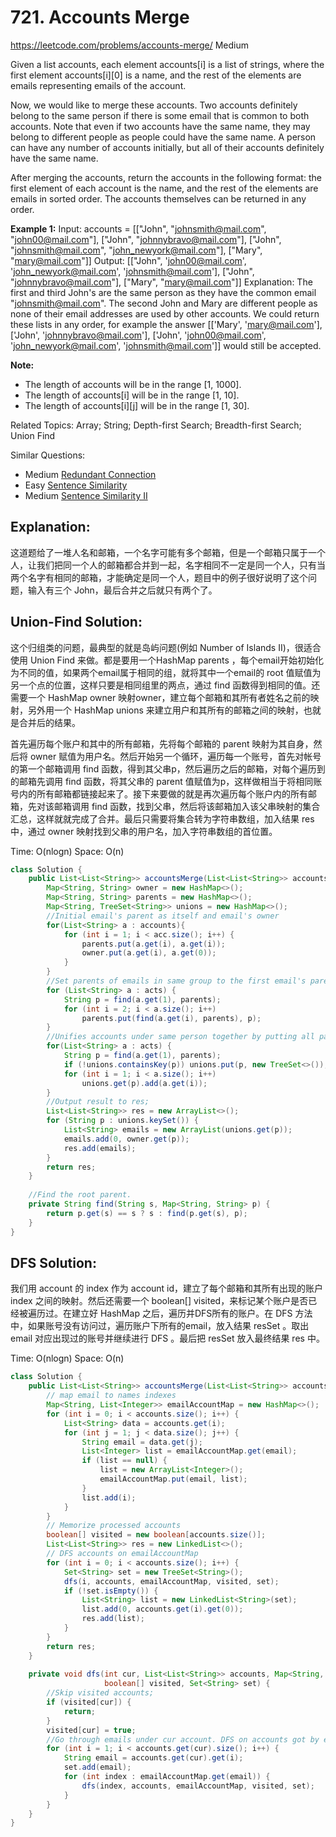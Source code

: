 # 721. Accounts Merge
<https://leetcode.com/problems/accounts-merge/>
Medium

Given a list accounts, each element accounts[i] is a list of strings, where the first element accounts[i][0] is a name, and the rest of the elements are emails representing emails of the account.

Now, we would like to merge these accounts. Two accounts definitely belong to the same person if there is some email that is common to both accounts. Note that even if two accounts have the same name, they may belong to different people as people could have the same name. A person can have any number of accounts initially, but all of their accounts definitely have the same name.

After merging the accounts, return the accounts in the following format: the first element of each account is the name, and the rest of the elements are emails in sorted order. The accounts themselves can be returned in any order.

**Example 1:**
Input: 
accounts = [["John", "johnsmith@mail.com", "john00@mail.com"], ["John", "johnnybravo@mail.com"], ["John", "johnsmith@mail.com", "john_newyork@mail.com"], ["Mary", "mary@mail.com"]]
Output: [["John", 'john00@mail.com', 'john_newyork@mail.com', 'johnsmith@mail.com'],  ["John", "johnnybravo@mail.com"], ["Mary", "mary@mail.com"]]
Explanation: 
The first and third John's are the same person as they have the common email "johnsmith@mail.com".
The second John and Mary are different people as none of their email addresses are used by other accounts.
We could return these lists in any order, for example the answer [['Mary', 'mary@mail.com'], ['John', 'johnnybravo@mail.com'], 
['John', 'john00@mail.com', 'john_newyork@mail.com', 'johnsmith@mail.com']] would still be accepted.

**Note:**

* The length of accounts will be in the range [1, 1000].
* The length of accounts[i] will be in the range [1, 10].
* The length of accounts[i][j] will be in the range [1, 30].

Related Topics: Array; String; Depth-first Search; Breadth-first Search; Union Find

Similar Questions:
* Medium [Redundant Connection](https://leetcode.com/problems/redundant-connection/)
* Easy [Sentence Similarity](https://leetcode.com/problems/sentence-similarity/)
* Medium [Sentence Similarity II](https://leetcode.com/problems/sentence-similarity-ii/)

## Explanation: 
这道题给了一堆人名和邮箱，一个名字可能有多个邮箱，但是一个邮箱只属于一个人，让我们把同一个人的邮箱都合并到一起，名字相同不一定是同一个人，只有当两个名字有相同的邮箱，才能确定是同一个人，题目中的例子很好说明了这个问题，输入有三个 John，最后合并之后就只有两个了。

## Union-Find Solution:
这个归组类的问题，最典型的就是岛屿问题(例如 Number of Islands II)，很适合使用 Union Find 来做。都是要用一个HashMap parents ，每个email开始初始化为不同的值，如果两个email属于相同的组，就将其中一个email的 root 值赋值为另一个点的位置，这样只要是相同组里的两点，通过 find 函数得到相同的值。还需要一个 HashMap owner 映射owner，建立每个邮箱和其所有者姓名之前的映射，另外用一个 HashMap unions 来建立用户和其所有的邮箱之间的映射，也就是合并后的结果。

首先遍历每个账户和其中的所有邮箱，先将每个邮箱的 parent 映射为其自身，然后将 owner 赋值为用户名。然后开始另一个循环，遍历每一个账号，首先对帐号的第一个邮箱调用 find 函数，得到其父串p，然后遍历之后的邮箱，对每个遍历到的邮箱先调用 find 函数，将其父串的 parent 值赋值为p，这样做相当于将相同账号内的所有邮箱都链接起来了。接下来要做的就是再次遍历每个账户内的所有邮箱，先对该邮箱调用 find 函数，找到父串，然后将该邮箱加入该父串映射的集合汇总，这样就就完成了合并。最后只需要将集合转为字符串数组，加入结果 res 中，通过 owner 映射找到父串的用户名，加入字符串数组的首位置。

Time: O(nlogn)
Space: O(n)

```java
class Solution {
    public List<List<String>> accountsMerge(List<List<String>> accounts) {
        Map<String, String> owner = new HashMap<>();
        Map<String, String> parents = new HashMap<>();
        Map<String, TreeSet<String>> unions = new HashMap<>();
        //Initial email's parent as itself and email's owner
        for(List<String> a : accounts){
            for (int i = 1; i < acc.size(); i++) {
                parents.put(a.get(i), a.get(i));
                owner.put(a.get(i), a.get(0));
            }
        }
        //Set parents of emails in same group to the first email's parent. Link all emails in same list
        for (List<String> a : acts) {
            String p = find(a.get(1), parents);
            for (int i = 2; i < a.size(); i++)
                parents.put(find(a.get(i), parents), p);
        }
        //Unifies accounts under same person together by putting all parents and related emails to unions. This 
        for(List<String> a : acts) {
            String p = find(a.get(1), parents);
            if (!unions.containsKey(p)) unions.put(p, new TreeSet<>());
            for (int i = 1; i < a.size(); i++)
                unions.get(p).add(a.get(i));
        }
        //Output result to res;
        List<List<String>> res = new ArrayList<>();
        for (String p : unions.keySet()) {
            List<String> emails = new ArrayList(unions.get(p));
            emails.add(0, owner.get(p));
            res.add(emails);
        }
        return res;
    }
    
    //Find the root parent.
    private String find(String s, Map<String, String> p) {
        return p.get(s) == s ? s : find(p.get(s), p);
    }
}
```

## DFS Solution: 
我们用 account 的 index 作为 account id，建立了每个邮箱和其所有出现的账户 index 之间的映射。然后还需要一个 boolean[] visited，来标记某个账户是否已经被遍历过。在建立好 HashMap 之后，遍历并DFS所有的账户。在 DFS 方法中，如果账号没有访问过，遍历账户下所有的email，放入结果 resSet 。取出 email 对应出现过的账号并继续进行 DFS 。最后把 resSet 放入最终结果 res 中。

Time: O(nlogn)
Space: O(n)

```java
class Solution {
    public List<List<String>> accountsMerge(List<List<String>> accounts) {
        // map email to names indexes
        Map<String, List<Integer>> emailAccountMap = new HashMap<>(); 
        for (int i = 0; i < accounts.size(); i++) {
            List<String> data = accounts.get(i);
            for (int j = 1; j < data.size(); j++) {
                String email = data.get(j);
                List<Integer> list = emailAccountMap.get(email);
                if (list == null) {
                    list = new ArrayList<Integer>();
                    emailAccountMap.put(email, list);
                }
                list.add(i);
            }
        }
        // Memorize processed accounts
        boolean[] visited = new boolean[accounts.size()];
        List<List<String>> res = new LinkedList<>();
        // DFS accounts on emailAccountMap
        for (int i = 0; i < accounts.size(); i++) {
            Set<String> set = new TreeSet<String>();
            dfs(i, accounts, emailAccountMap, visited, set);
            if (!set.isEmpty()) {
                List<String> list = new LinkedList<String>(set);
                list.add(0, accounts.get(i).get(0));
                res.add(list);
            }
        }
        return res;
    }
    
    private void dfs(int cur, List<List<String>> accounts, Map<String, List<Integer>> emailAccountMap, 
                     boolean[] visited, Set<String> set) {
        //Skip visited accounts;
        if (visited[cur]) {
            return;
        }
        visited[cur] = true;
        //Go through emails under cur account. DFS on accounts got by emailAccountMap.
        for (int i = 1; i < accounts.get(cur).size(); i++) {
            String email = accounts.get(cur).get(i);
            set.add(email);
            for (int index : emailAccountMap.get(email)) {
                dfs(index, accounts, emailAccountMap, visited, set);
            }
        }
    }
}
```